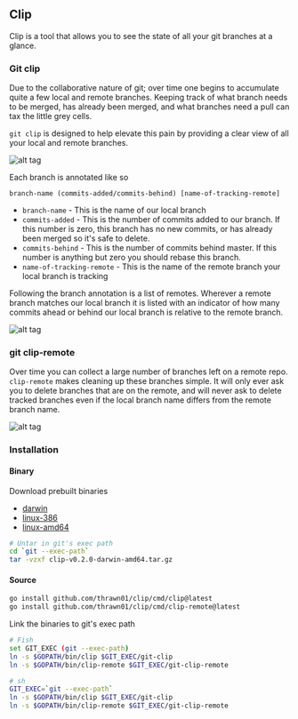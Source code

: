## Clip

Clip is a tool that allows you to see the state of all your git branches at a glance.

### Git clip

Due to the collaborative nature of git; over time one begins to accumulate
quite a few local and remote branches. Keeping track of what branch
needs to be merged, has already been merged, and what branches need a pull can
tax the little grey cells.

``git clip`` is designed to help elevate this pain by providing a clear view
of all your local and remote branches.

![alt tag](https://raw.githubusercontent.com/thrawn01/clip/master/gifs/clip-usage.png)

Each branch is annotated like so

```branch-name (commits-added/commits-behind) [name-of-tracking-remote]```

* ``branch-name`` - This is the name of our local branch
* ``commits-added`` - This is the number of commits added to our branch. If this
 number is zero, this branch has no new commits, or has already been merged so it's
safe to delete.
* ``commits-behind`` - This is the number of commits behind master. If this number is
 anything but zero you should rebase this branch.
* ``name-of-tracking-remote`` - This is the name of the remote branch your local branch
 is tracking

Following the branch annotation is a list of remotes. Wherever a remote branch
 matches our local branch it is listed with an indicator of how many commits ahead
  or behind our local branch is relative to the remote branch.

![alt tag](https://raw.githubusercontent.com/thrawn01/clip/master/gifs/clip.gif)


### git clip-remote
Over time you can collect a large number of branches left on a remote repo.
``clip-remote`` makes cleaning up these branches simple. It will only ever ask
you to delete branches that are on the remote, and will never ask to delete tracked
branches even if the local branch name differs from the remote branch name.

![alt tag](https://raw.githubusercontent.com/thrawn01/clip/master/gifs/clip-remote.gif)


### Installation

#### Binary

Download prebuilt binaries
* [darwin](https://github.com/thrawn01/clip/releases/download/v0.2.0/clip-v0.2.0-darwin-amd64.tar.gz)
* [linux-386](https://github.com/thrawn01/clip/releases/download/v0.2.0/clip-v0.2.0-linux-386.tar.gz)
* [linux-amd64](https://github.com/thrawn01/clip/releases/download/v0.2.0/clip-v0.2.0-linux-amd64.tar.gz)

```bash
# Untar in git's exec path
cd `git --exec-path`
tar -vzxf clip-v0.2.0-darwin-amd64.tar.gz
```

#### Source
```bash
go install github.com/thrawn01/clip/cmd/clip@latest
go install github.com/thrawn01/clip/cmd/clip-remote@latest
```
Link the binaries to git's exec path
```bash
# Fish
set GIT_EXEC (git --exec-path)
ln -s $GOPATH/bin/clip $GIT_EXEC/git-clip
ln -s $GOPATH/bin/clip-remote $GIT_EXEC/git-clip-remote

# sh
GIT_EXEC=`git --exec-path`
ln -s $GOPATH/bin/clip $GIT_EXEC/git-clip
ln -s $GOPATH/bin/clip-remote $GIT_EXEC/git-clip-remote
```


